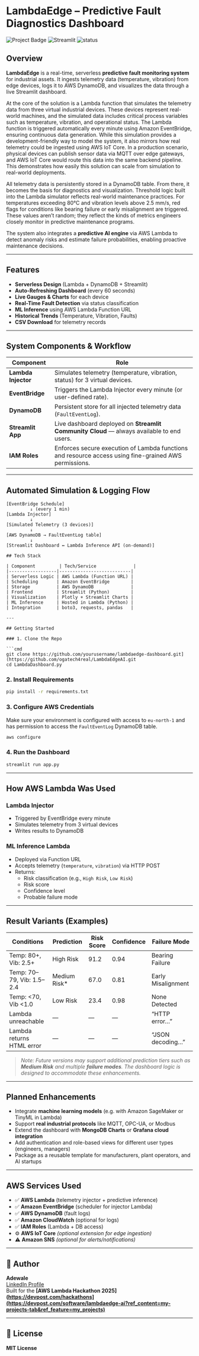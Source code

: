 # LambdaEdge – Predictive Fault Diagnostics Dashboard

![Project Badge](https://img.shields.io/badge/built%20with-AWS%20Lambda-blue) ![Streamlit](https://img.shields.io/badge/ui-Streamlit-orange) ![status](https://img.shields.io/badge/status-active-brightgreen)

## Overview

**LambdaEdge** is a real-time, serverless **predictive fault monitoring system** for industrial assets. It ingests telemetry data (temperature, vibration) from edge devices, logs it to AWS DynamoDB, and visualizes the data through a live Streamlit dashboard.

At the core of the solution is a Lambda function that simulates the telemetry data from three virtual industrial devices. These devices represent real-world machines, and the simulated data includes critical process variables such as temperature, vibration, and operational status. The Lambda function is triggered automatically every minute using Amazon EventBridge, ensuring continuous data generation. While this simulation provides a development-friendly way to model the system, it also mirrors how real telemetry could be ingested using AWS IoT Core. In a production scenario, physical devices can publish sensor data via MQTT over edge gateways, and AWS IoT Core would route this data into the same backend pipeline. This demonstrates how easily this solution can scale from simulation to real-world deployments.

All telemetry data is persistently stored in a DynamoDB table. From there, it becomes the basis for diagnostics and visualization. Threshold logic built into the Lambda simulator reflects real-world maintenance practices. For temperatures exceeding 80°C and vibration levels above 2.5 mm/s, red flags for conditions like bearing failure or early misalignment are triggered. These values aren’t random; they reflect the kinds of metrics engineers closely monitor in predictive maintenance programs.

The system also integrates a **predictive AI engine** via AWS Lambda to detect anomaly risks and estimate failure probabilities, enabling proactive maintenance decisions.

---

## Features

-  **Serverless Design** (Lambda + DynamoDB + Streamlit)
-  **Auto-Refreshing Dashboard** (every 60 seconds)
-  **Live Gauges & Charts** for each device
-  **Real-Time Fault Detection** via status classification
-  **ML Inference** using AWS Lambda Function URL
-  **Historical Trends** (Temperature, Vibration, Faults)
-  **CSV Download** for telemetry records

---

## System Components & Workflow

| Component        | Role                                                                 |
|------------------|----------------------------------------------------------------------|
| **Lambda Injector** | Simulates telemetry (temperature, vibration, status) for 3 virtual devices. |
| **EventBridge**      | Triggers the Lambda Injector every minute (or user-defined rate).       |
| **DynamoDB**         | Persistent store for all injected telemetry data (`FaultEventLog`).     |
| **Streamlit App**    | Live dashboard deployed on **Streamlit Community Cloud** — always available to end users. |
| **IAM Roles**        | Enforces secure execution of Lambda functions and resource access using fine-grained AWS permissions. |

---

## Automated Simulation & Logging Flow

```text
[EventBridge Schedule]
         ↓ (every 1 min)
[Lambda Injector]
         ↓
[Simulated Telemetry (3 devices)]
         ↓
[AWS DynamoDB → FaultEventLog table]
         ↓
[Streamlit Dashboard ↔ Lambda Inference API (on-demand)]

## Tech Stack

| Component         | Tech/Service              |
|------------------|---------------------------|
| Serverless Logic | AWS Lambda (Function URL) |
| Scheduling       | Amazon EventBridge        |
| Storage          | AWS DynamoDB              |
| Frontend         | Streamlit (Python)        |
| Visualization    | Plotly + Streamlit Charts |
| ML Inference     | Hosted in Lambda (Python) |
| Integration      | boto3, requests, pandas   |

---

## Getting Started

### 1. Clone the Repo

```cmd
git clone https://github.com/yourusername/lambdaedge-dashboard.git](https://github.com/ogatech4real/LambdaEdgeAI.git
cd LambdaDashboard.py
```

### 2. Install Requirements

```cmd
pip install -r requirements.txt
```

### 3. Configure AWS Credentials

Make sure your environment is configured with access to `eu-north-1` and has permission to access the `FaultEventLog` DynamoDB table.

```cmd
aws configure
```

### 4. Run the Dashboard

```cmd
streamlit run app.py
```

---

## How AWS Lambda Was Used

### Lambda Injector

- Triggered by EventBridge every minute  
- Simulates telemetry from 3 virtual devices  
- Writes results to DynamoDB  

### ML Inference Lambda

- Deployed via Function URL  
- Accepts telemetry (`temperature`, `vibration`) via HTTP POST  
- Returns:
  - Risk classification (e.g., `High Risk`, `Low Risk`)
  - Risk score
  - Confidence level
  - Probable failure mode

---

## Result Variants (Examples)

| Conditions                  | Prediction    | Risk Score | Confidence | Failure Mode       |
|-----------------------------|---------------|------------|------------|--------------------|
| Temp: 80+, Vib: 2.5+        | High Risk     | 91.2       | 0.94       | Bearing Failure    |
| Temp: 70–79, Vib: 1.5–2.4   | Medium Risk*  | 67.0       | 0.81       | Early Misalignment |
| Temp: <70, Vib <1.0         | Low Risk      | 23.4       | 0.98       | None Detected      |
| Lambda unreachable          | —             | —          | —          | “HTTP error…”      |
| Lambda returns HTML error   | —             | —          | —          | “JSON decoding…”   |

> *Note: Future versions may support additional prediction tiers such as **Medium Risk** and multiple **failure modes**. The dashboard logic is designed to accommodate these enhancements.*

---

## Planned Enhancements

- Integrate **machine learning models** (e.g. with Amazon SageMaker or TinyML in Lambda)
- Support **real industrial protocols** like MQTT, OPC-UA, or Modbus
- Extend the dashboard with **MongoDB Charts** or **Grafana cloud integration**
- Add authentication and role-based views for different user types (engineers, managers)
- Package as a reusable template for manufacturers, plant operators, and AI startups
  
---

## AWS Services Used

- ✅ **AWS Lambda** (telemetry injector + predictive inference)  
- ✅ **Amazon EventBridge** (scheduler for injector Lambda)  
- ✅ **AWS DynamoDB** (fault logs)  
- ✅ **Amazon CloudWatch** (optional for logs)  
- ✅ **IAM Roles** (Lambda + DB access)  
- ⚙️ **AWS IoT Core** *(optional extension for edge ingestion)*  
- ⚠️ **Amazon SNS** *(optional for alerts/notifications)*  

---

## 👤 Author

**Adewale**  
[LinkedIn Profile](https://www.linkedin.com/in/ogabiadewale/)  
Built for the **[AWS Lambda Hackathon 2025](https://devpost.com/hackathons](https://devpost.com/software/lambdaedge-ai?ref_content=my-projects-tab&ref_feature=my_projects)**

---

## 📄 License

**MIT License**
